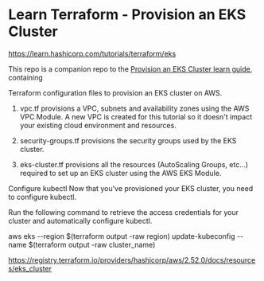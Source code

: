 # Learn Terraform - Provision an EKS Cluster
https://learn.hashicorp.com/tutorials/terraform/eks

This repo is a companion repo to the [Provision an EKS Cluster learn guide](https://learn.hashicorp.com/terraform/kubernetes/provision-eks-cluster), containing

Terraform configuration files to provision an EKS cluster on AWS.

1. vpc.tf provisions a VPC, subnets and availability zones using the AWS VPC Module. A new VPC is created for this tutorial so it doesn't impact your existing cloud environment and resources.

2. security-groups.tf provisions the security groups used by the EKS cluster.

3. eks-cluster.tf provisions all the resources (AutoScaling Groups, etc...) required to set up an EKS cluster using the AWS EKS Module.

Configure kubectl
Now that you've provisioned your EKS cluster, you need to configure kubectl.

Run the following command to retrieve the access credentials for your cluster and automatically configure kubectl.

aws eks --region $(terraform output -raw region) update-kubeconfig --name $(terraform output -raw cluster_name)



https://registry.terraform.io/providers/hashicorp/aws/2.52.0/docs/resources/eks_cluster